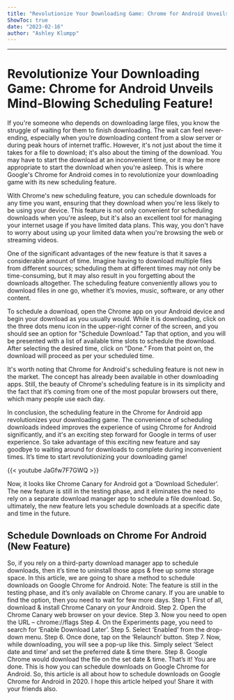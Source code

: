 ```yaml
---
title: "Revolutionize Your Downloading Game: Chrome for Android Unveils Mind-Blowing Scheduling Feature!"
ShowToc: true 
date: "2023-02-16"
author: "Ashley Klumpp"
---
```

*****
# Revolutionize Your Downloading Game: Chrome for Android Unveils Mind-Blowing Scheduling Feature!

If you're someone who depends on downloading large files, you know the struggle of waiting for them to finish downloading. The wait can feel never-ending, especially when you’re downloading content from a slow server or during peak hours of internet traffic. However, it's not just about the time it takes for a file to download; it's also about the timing of the download. You may have to start the download at an inconvenient time, or it may be more appropriate to start the download when you're asleep. This is where Google's Chrome for Android comes in to revolutionize your downloading game with its new scheduling feature.

With Chrome's new scheduling feature, you can schedule downloads for any time you want, ensuring that they download when you're less likely to be using your device. This feature is not only convenient for scheduling downloads when you're asleep, but it's also an excellent tool for managing your internet usage if you have limited data plans. This way, you don't have to worry about using up your limited data when you're browsing the web or streaming videos.

One of the significant advantages of the new feature is that it saves a considerable amount of time. Imagine having to download multiple files from different sources; scheduling them at different times may not only be time-consuming, but it may also result in you forgetting about the downloads altogether. The scheduling feature conveniently allows you to download files in one go, whether it’s movies, music, software, or any other content. 

To schedule a download, open the Chrome app on your Android device and begin your download as you usually would. While it is downloading, click on the three dots menu icon in the upper-right corner of the screen, and you should see an option for "Schedule Download." Tap that option, and you will be presented with a list of available time slots to schedule the download. After selecting the desired time, click on “Done.” From that point on, the download will proceed as per your scheduled time.

It's worth noting that Chrome for Android's scheduling feature is not new in the market. The concept has already been available in other downloading apps. Still, the beauty of Chrome's scheduling feature is in its simplicity and the fact that it’s coming from one of the most popular browsers out there, which many people use each day.

In conclusion, the scheduling feature in the Chrome for Android app revolutionizes your downloading game. The convenience of scheduling downloads indeed improves the experience of using Chrome for Android significantly, and it's an exciting step forward for Google in terms of user experience. So take advantage of this exciting new feature and say goodbye to waiting around for downloads to complete during inconvenient times. It’s time to start revolutionizing your downloading game!

{{< youtube JaGfw7F7GWQ >}} 



Now, it looks like Chrome Canary for Android got a ‘Download Scheduler’. The new feature is still in the testing phase, and it eliminates the need to rely on a separate download manager app to schedule a file download. So, ultimately, the new feature lets you schedule downloads at a specific date and time in the future.

 
## Schedule Downloads on Chrome For Android (New Feature)


So, if you rely on a third-party download manager app to schedule downloads, then it’s time to uninstall those apps & free up some storage space. In this article, we are going to share a method to schedule downloads on Google Chrome for Android.
Note: The feature is still in the testing phase, and it’s only available on Chrome canary. If you are unable to find the option, then you need to wait for few more days.
Step 1. First of all, download & install Chrome Canary on your Android.
Step 2. Open the Chrome Canary web browser on your device.
Step 3. Now you need to open the URL – chrome://flags
Step 4. On the Experiments page, you need to search for ‘Enable Download Later’.
Step 5. Select ‘Enabled’ from the drop-down menu.
Step 6. Once done, tap on the ‘Relaunch’ button.
Step 7. Now, while downloading, you will see a pop-up like this. Simply select ‘Select date and time’ and set the preferred date & time there.
Step 8. Google Chrome would download the file on the set date & time.
That’s it! You are done. This is how you can schedule downloads on Google Chrome for Android.
So, this article is all about how to schedule downloads on Google Chrome for Android in 2020. I hope this article helped you! Share it with your friends also.





